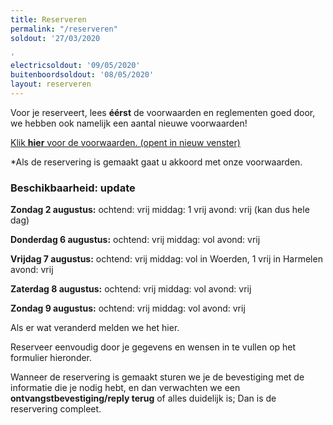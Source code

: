```yaml
---
title: Reserveren
permalink: "/reserveren"
soldout: '27/03/2020

'
electricsoldout: '09/05/2020'
buitenboordsoldout: '08/05/2020'
layout: reserveren
---
```


Voor je reserveert, lees **éérst** de voorwaarden en reglementen goed door,   
we hebben ook namelijk een aantal nieuwe voorwaarden!

[Klik **hier** voor de voorwaarden. (opent in nieuw venster)](http://descheepsjongens.nl/voorwaarden)

*Als de reservering is gemaakt gaat u akkoord met onze voorwaarden.

### Beschikbaarheid: update 

**Zondag 2 augustus:**
ochtend: vrij
middag: 1 vrij
avond: vrij
(kan dus hele dag)

**Donderdag 6 augustus:**
ochtend: vrij
middag: vol
avond: vrij

**Vrijdag 7 augustus:**
ochtend: vrij
middag: vol in Woerden, 1 vrij in Harmelen
avond: vrij

**Zaterdag 8 augustus:**
ochtend: vrij
middag: vol
avond: vrij

**Zondag 9 augustus:**
ochtend: vrij
middag: vol
avond: vrij

Als er wat veranderd melden we het hier.

Reserveer eenvoudig door je gegevens en wensen in te vullen op het formulier hieronder.

Wanneer de reservering is gemaakt sturen we je de bevestiging met de informatie die je nodig hebt, en dan verwachten we een **ontvangstbevestiging/reply terug** of alles duidelijk is; Dan is de reservering compleet.